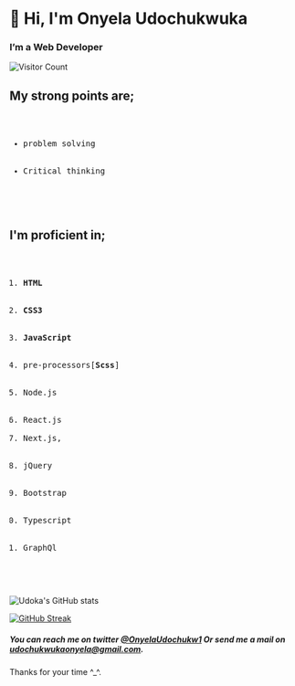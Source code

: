 <h1>👋 Hi, I'm Onyela Udochukwuka</h1>

### I’m a Web Developer

![Visitor Count](https://profile-counter.glitch.me/onyelaudochukwuka/count.svg)
 ## My strong points are;
<pre>
<ul>
  <li>problem solving</li>
  <li>Critical thinking</li>
  </ul>
</pre>
## I'm proficient in;
<pre>
<ol>
  <li><b>HTML</b></li>
  <li><b>CSS3</b></li>
  <li><b>JavaScript</b></li>
  <li>pre-processors[<b>Scss</b>]</li>
  <li>Node.js</li>
  <li>React.js</li>
<li>Next.js,</li>
  <li>jQuery</li>
  <li>Bootstrap</li>
  <li>Typescript</li>
  <li>GraphQl</li>
  </ol>
</pre>
![Udoka's GitHub stats](https://github-readme-stats.vercel.app/api?username=onyelaudochukwuka)

 
 ​[![​GitHub Streak​](https://github-readme-streak-stats.herokuapp.com/?user=onyelaudochukwuka)](https://github.com/onyelaudochukwuka)<br>

##### You can reach me on twitter <a href="https://twitter.com/OnyelaUdochukw1">@OnyelaUdochukw1</a> Or send me a mail on <a href="udochukwukaonyela@gmail.com">udochukwukaonyela@gmail.com</a>.
Thanks for your time ^_^.

<!---
Onyelaudochukwuka/Onyelaudochukwuka is a ✨ special ✨ repository because its `README.md` (this file) appears on your GitHub profile.
You can click the Preview link to take a look at your changes.
--->
